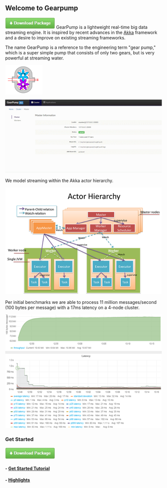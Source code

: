 ## Welcome to Gearpump
[![](img/download.jpg)](/downloads/downloads/)
GearPump is a lightweight real-time big data streaming engine. It is inspired by recent advances in the [Akka](https://github.com/akka/akka) framework and a desire to improve on existing streaming frameworks.

The	name	GearPump	is	a	reference to	the	engineering term "gear	pump,"	which	is	a	super simple
pump	that	consists of	only	two	gears,	but	is	very	powerful at	streaming water.

![](img/logo2.png)


![](img/dashboard.gif)


We model streaming within the Akka actor hierarchy.

![](img/actor_hierarchy.png)

Per initial benchmarks we are able to process 11 million messages/second (100 bytes per message) with a 17ms latency on a 4-node cluster.

![](img/dashboard.png)

### Get Started
[![](img/download.jpg)](/downloads/downloads/)
#### - [Get Started Tutorial](0.3/getstarted.md)
#### - [Highlights](0.3/introduction.md)